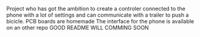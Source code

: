 Project who has got the ambition to create a controler connected to the phone with a lot of settings and can communicate with a trailer to push a bicicle. PCB boards are homemade
The interface for the phone is available on an other repo 
GOOD README WILL COMMING SOON
